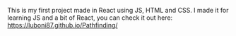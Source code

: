 This is my first project made in React using JS, HTML and CSS. I made it for learning JS and a bit of React, you can check it out here: https://luboni87.github.io/Pathfinding/

